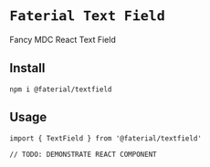 # `Faterial Text Field`

Fancy MDC React Text Field

## Install

```
npm i @faterial/textfield
```

## Usage

```
import { TextField } from '@faterial/textfield'

// TODO: DEMONSTRATE REACT COMPONENT
```
